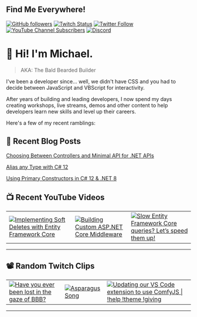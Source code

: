 ## Find Me Everywhere!

[![GitHub followers](https://img.shields.io/github/followers/michaeljolley?style=social)](https://github.com/michaeljolley) [![Twitch Status](https://img.shields.io/twitch/status/baldbeardedbuilder?style=social)](https://twitch.tv/baldbeardedbuilder) [![Twitter Follow](https://img.shields.io/twitter/follow/michaeljolley?style=social)](https://twitter.com/michaeljolley) [![YouTube Channel Subscribers](https://img.shields.io/youtube/channel/subscribers/UCn2FoDbv_veJB_UbrF93_jw?style=social)](https://youtube.com/baldbeardedbuilder) [![Discord](https://img.shields.io/discord/565665509350178827)](https://discord.gg/XSG7HJm)

# 👋 Hi! I'm Michael.

> AKA: The Bald Bearded Builder

I've been a developer since... well, we didn't have CSS and you had to decide between JavaScript and VBScript for interactivity.

After years of building and leading developers, I now spend my days creating workshops, live streams, demos and other content to help developers learn new skills and level up their careers.

Here's a few of my recent ramblings:

## 📝 Recent Blog Posts


[Choosing Between Controllers and Minimal API for .NET APIs](https:&#x2F;&#x2F;baldbeardedbuilder.com&#x2F;blog&#x2F;choosing-between-dotnet-controllers-and-minimal-apis&#x2F;)


[Alias any Type with C# 12](https:&#x2F;&#x2F;baldbeardedbuilder.com&#x2F;blog&#x2F;alias-any-type-in-csharp-12&#x2F;)


[Using Primary Constructors in C# 12 &amp; .NET 8](https:&#x2F;&#x2F;baldbeardedbuilder.com&#x2F;blog&#x2F;primary-constructors-in-csharp-12-dotnet&#x2F;)


## 📺 Recent YouTube Videos

<table>
  <tr>
    <td>
      <a href="https://www.youtube.com/watch?v=B9C4iK8IGbQ" target="_blank">
        <img style="align=center" src="https://i2.ytimg.com/vi/B9C4iK8IGbQ/mqdefault.jpg" alt="Implementing Soft Deletes with Entity Framework Core"/>
      </a>
    </td>
    <td>
      <a href="https://www.youtube.com/watch?v=cu4CUJAcJ-4" target="_blank">
        <img style="align=center" src="https://i2.ytimg.com/vi/cu4CUJAcJ-4/mqdefault.jpg" alt="Building Custom ASP.NET Core Middleware"/>
      </a>
    </td>
    <td>
      <a href="https://www.youtube.com/watch?v=0NUUMMRwUbA" target="_blank">
        <img style="align=center" src="https://i2.ytimg.com/vi/0NUUMMRwUbA/mqdefault.jpg" alt="Slow Entity Framework Core queries? Let’s speed them up!"/>
      </a>
    </td>
  </tr>
</table>

---

## 📽️ Random Twitch Clips

<table>
  <tr>
    <td>
      <a href="https://clips.twitch.tv/ManlyConcernedSnoodSoonerLater-eE40IN4Pua1yrx1e" target="_blank">
        <img src="https://clips-media-assets2.twitch.tv/YSZyq3hONCDeD7mtcq8dXg/AT-cm%7CYSZyq3hONCDeD7mtcq8dXg-preview-480x272.jpg" alt="Have you ever been lost in the gaze of BBB?"/>
      </a>
    </td>
    <td>
      <a href="https://clips.twitch.tv/FantasticMagnificentWatermelonPanicBasket" target="_blank">
        <img src="https://clips-media-assets2.twitch.tv/40167271886-offset-1914-preview-480x272.jpg" alt="Asparagus Song"/>
      </a>
    </td>
    <td>
      <a href="https://clips.twitch.tv/TangibleKathishFriesRuleFive" target="_blank">
        <img src="https://clips-media-assets2.twitch.tv/39055908992-offset-11768-preview-480x272.jpg" alt="Updating our VS Code extension to use ComfyJS  |  !help !theme !giving"/>
      </a>
    </td>
  </tr>
</table>

---
